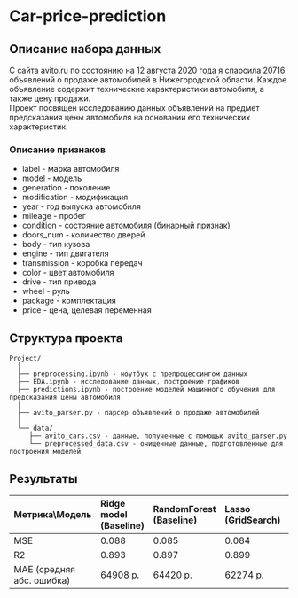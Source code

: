 # Car-price-prediction

## Описание набора данных

С сайта avito.ru по состоянию на 12 августа 2020 года я спарсила 20716 объявлений о продаже автомобилей в Нижегородской области.
Каждое объявление содержит технические характеристики автомобиля, а также цену продажи.  
Проект посвящен исследованию данных объявлений на предмет предсказания цены автомобиля на основании его технических характеристик.

### Описание признаков
- label - марка автомобиля
- model - модель
- generation - поколение
- modification - модификация
- year - год выпуска автомобиля
- mileage - пробег
- condition - состояние автомобиля (бинарный признак)
- doors_num - количество дверей
- body - тип кузова
- engine - тип двигателя
- transmission - коробка передач
- color - цвет автомобиля
- drive - тип привода
- wheel - руль
- package - комплектация
- price - цена, целевая переменная

## Структура проекта
```
Project/
  │
  ├── preprocessing.ipynb - ноутбук с препроцессингом данных
  ├── EDA.ipynb - исследование данных, построение графиков
  ├── predictions.ipynb - построение моделей машинного обучения для предсказания цены автомобиля 
  │
  ├── avito_parser.py - парсер объявлений о продаже автомобилей
  │
  └── data/
     ├── avito_cars.csv - данные, полученные с помощью avito_parser.py
     └── preprocessed_data.csv - очищенные данные, подготовленные для построения моделей
 ```
 
## Результаты

 Метрика\Модель            | Ridge model (Baseline) | RandomForest (Baseline) | Lasso (GridSearch) | Ridge (GridSearch) | ElasticNet (GridSearch) | Xgboost (Best model)
:--------------------------|:-----------------------|:------------------------|:-------------------|:-------------------|:-----------------------|:-----------------------
  MSE                      | 0.088                  | 0.085                   | 0.084              | 0.082              | 0.082                  | 0.078
  R2                       | 0.893                  | 0.897                   | 0.899              | 0.900              | 0.900                  | 0.905
  MAE (средняя абс. ошибка)| 64908 р.               | 64420 р.                | 62274 р.           | 62986 р.           | 63130 р.               | 60652 р.
 
